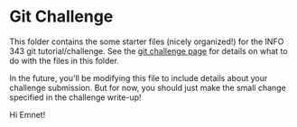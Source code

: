 # Git Challenge

This folder contains the some starter files (nicely organized!) for the INFO 343 git tutorial/challenge. See the [git challenge page](http://info343-joelross.rhcloud.com/challenges/git) for details on what to do with the files in this folder.

In the future, you'll be modifying this file to include details about your challenge submission. But for now, you should just make the small change specified in the challenge write-up!

Hi Emnet!